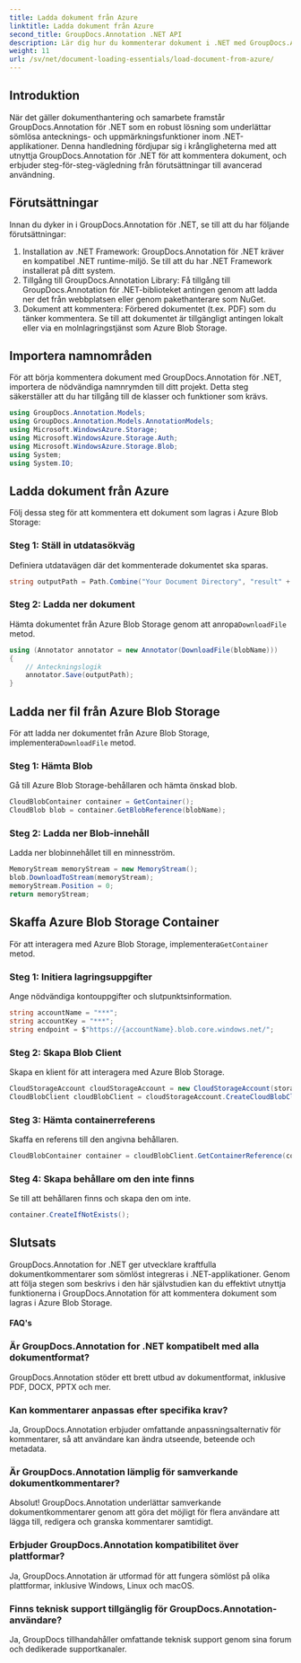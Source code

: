 ```yaml
---
title: Ladda dokument från Azure
linktitle: Ladda dokument från Azure
second_title: GroupDocs.Annotation .NET API
description: Lär dig hur du kommenterar dokument i .NET med GroupDocs.Annotation. Steg-för-steg handledning för sömlös integration med Azure Blob Storage.
weight: 11
url: /sv/net/document-loading-essentials/load-document-from-azure/
---
```

## Introduktion
När det gäller dokumenthantering och samarbete framstår GroupDocs.Annotation för .NET som en robust lösning som underlättar sömlösa antecknings- och uppmärkningsfunktioner inom .NET-applikationer. Denna handledning fördjupar sig i krångligheterna med att utnyttja GroupDocs.Annotation för .NET för att kommentera dokument, och erbjuder steg-för-steg-vägledning från förutsättningar till avancerad användning.
## Förutsättningar
Innan du dyker in i GroupDocs.Annotation för .NET, se till att du har följande förutsättningar:
1. Installation av .NET Framework: GroupDocs.Annotation för .NET kräver en kompatibel .NET runtime-miljö. Se till att du har .NET Framework installerat på ditt system.
2. Tillgång till GroupDocs.Annotation Library: Få tillgång till GroupDocs.Annotation för .NET-biblioteket antingen genom att ladda ner det från webbplatsen eller genom pakethanterare som NuGet.
3. Dokument att kommentera: Förbered dokumentet (t.ex. PDF) som du tänker kommentera. Se till att dokumentet är tillgängligt antingen lokalt eller via en molnlagringstjänst som Azure Blob Storage.

## Importera namnområden
För att börja kommentera dokument med GroupDocs.Annotation för .NET, importera de nödvändiga namnrymden till ditt projekt. Detta steg säkerställer att du har tillgång till de klasser och funktioner som krävs.
```csharp
using GroupDocs.Annotation.Models;
using GroupDocs.Annotation.Models.AnnotationModels;
using Microsoft.WindowsAzure.Storage;
using Microsoft.WindowsAzure.Storage.Auth;
using Microsoft.WindowsAzure.Storage.Blob;
using System;
using System.IO;
```

## Ladda dokument från Azure
Följ dessa steg för att kommentera ett dokument som lagras i Azure Blob Storage:
### Steg 1: Ställ in utdatasökväg
Definiera utdatavägen där det kommenterade dokumentet ska sparas.
```csharp
string outputPath = Path.Combine("Your Document Directory", "result" + Path.GetExtension("input.pdf"));
```
### Steg 2: Ladda ner dokument
 Hämta dokumentet från Azure Blob Storage genom att anropa`DownloadFile` metod.
```csharp
using (Annotator annotator = new Annotator(DownloadFile(blobName)))
{
    // Anteckningslogik
    annotator.Save(outputPath);
}
```
## Ladda ner fil från Azure Blob Storage
 För att ladda ner dokumentet från Azure Blob Storage, implementera`DownloadFile` metod.
### Steg 1: Hämta Blob
Gå till Azure Blob Storage-behållaren och hämta önskad blob.
```csharp
CloudBlobContainer container = GetContainer();
CloudBlob blob = container.GetBlobReference(blobName);
```
### Steg 2: Ladda ner Blob-innehåll
Ladda ner blobinnehållet till en minnesström.
```csharp
MemoryStream memoryStream = new MemoryStream();
blob.DownloadToStream(memoryStream);
memoryStream.Position = 0;
return memoryStream;
```
## Skaffa Azure Blob Storage Container
 För att interagera med Azure Blob Storage, implementera`GetContainer` metod.
### Steg 1: Initiera lagringsuppgifter
Ange nödvändiga kontouppgifter och slutpunktsinformation.
```csharp
string accountName = "***";
string accountKey = "***";
string endpoint = $"https://{accountName}.blob.core.windows.net/";
```
### Steg 2: Skapa Blob Client
Skapa en klient för att interagera med Azure Blob Storage.
```csharp
CloudStorageAccount cloudStorageAccount = new CloudStorageAccount(storageCredentials, new Uri(endpoint), null, null, null);
CloudBlobClient cloudBlobClient = cloudStorageAccount.CreateCloudBlobClient();
```
### Steg 3: Hämta containerreferens
Skaffa en referens till den angivna behållaren.
```csharp
CloudBlobContainer container = cloudBlobClient.GetContainerReference(containerName);
```
### Steg 4: Skapa behållare om den inte finns
Se till att behållaren finns och skapa den om inte.
```csharp
container.CreateIfNotExists();
```

## Slutsats
GroupDocs.Annotation for .NET ger utvecklare kraftfulla dokumentkommentarer som sömlöst integreras i .NET-applikationer. Genom att följa stegen som beskrivs i den här självstudien kan du effektivt utnyttja funktionerna i GroupDocs.Annotation för att kommentera dokument som lagras i Azure Blob Storage.
#### FAQ's
### Är GroupDocs.Annotation for .NET kompatibelt med alla dokumentformat?
GroupDocs.Annotation stöder ett brett utbud av dokumentformat, inklusive PDF, DOCX, PPTX och mer.
### Kan kommentarer anpassas efter specifika krav?
Ja, GroupDocs.Annotation erbjuder omfattande anpassningsalternativ för kommentarer, så att användare kan ändra utseende, beteende och metadata.
### Är GroupDocs.Annotation lämplig för samverkande dokumentkommentarer?
Absolut! GroupDocs.Annotation underlättar samverkande dokumentkommentarer genom att göra det möjligt för flera användare att lägga till, redigera och granska kommentarer samtidigt.
### Erbjuder GroupDocs.Annotation kompatibilitet över plattformar?
Ja, GroupDocs.Annotation är utformad för att fungera sömlöst på olika plattformar, inklusive Windows, Linux och macOS.
### Finns teknisk support tillgänglig för GroupDocs.Annotation-användare?
Ja, GroupDocs tillhandahåller omfattande teknisk support genom sina forum och dedikerade supportkanaler.